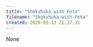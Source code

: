 ```yaml
---
title: "Shakshuka with Feta"
filename: "Shakshuka-with-Feta"
created: 2020-08-13 22:37:31
---
```

None
